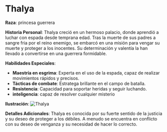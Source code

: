 # Thalya
**Raza**: princesa guerrera

**Historia Personal**: Thalya creció en un hermoso palacio, donde aprendió a luchar con espada desde temprana edad. Tras la muerte de sus padres a sangre fria por el reino enemigo, se embarcó en una misión para vengar su muerte y proteger a los inocentes. Su determinación y valentía la han llevado a convertirse en una guerrera formidable.

**Habilidades Especiales**: 
- **Maestría en esgrima**: Experta en el uso de la espada, capaz de realizar movimientos rápidos y precisos.
- **Tácticas de combate**: Estratega brillante en el campo de batalla.
- **Resistencia**: Capacidad para soportar heridas y seguir luchando.
- **inteligencia**: capaz de resolver cualquier misterio

**Ilustración**: ![Thalya](https://i.pinimg.com/736x/c1/b3/a9/c1b3a922c0be1b8a46116adeb0cf4be4.jpg)

**Detalles Adicionales**: Thalya es conocida por su fuerte sentido de la justicia y su deseo de proteger a los débiles. A menudo se encuentra en conflicto con su deseo de venganza y su necesidad de hacer lo correcto.